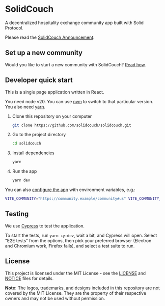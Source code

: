# SolidCouch

A decentralized hospitality exchange community app built with Solid Protocol.

Please read the [SolidCouch Announcement](https://mrkvon.org/blog/announcing-solidcouch).

## Set up a new community

Would you like to start a new community with SolidCouch? [Read how](./docs/start-a-community.md).

## Developer quick start

This is a single page application written in React.

You need node v20. You can use [nvm](https://github.com/nvm-sh/nvm/blob/master/README.md) to switch to that particular version. You also need [yarn](https://classic.yarnpkg.com/en/docs/install).

1. Clone this repository on your computer

   ```bash
   git clone https://github.com/solidcouch/solidcouch.git
   ```

1. Go to the project directory

   ```bash
   cd solidcouch
   ```

1. Install dependencies

   ```bash
   yarn
   ```

1. Run the app

   ```bash
   yarn dev
   ```

You can also [configure the app](./docs/Configuration.md) with environment variables, e.g.:

```bash
VITE_COMMUNITY="https://community.example/community#us" VITE_COMMUNITY_CONTAINER="community-example" yarn dev`
```

## Testing

We use [Cypress](https://www.cypress.io/app) to test the application.

To start the tests, run `yarn cy:dev`, wait a bit, and Cypress will open. Select "E2E tests" from the options, then pick your preferred browser (Electron and Chromium work, Firefox fails), and select a test suite to run.

## License

This project is licensed under the MIT License - see the [LICENSE](LICENSE) and [NOTICE](NOTICE) files for details.

**Note:** The logos, trademarks, and designs included in this repository are not covered by the MIT License.
They are the property of their respective owners and may not be used without permission.
